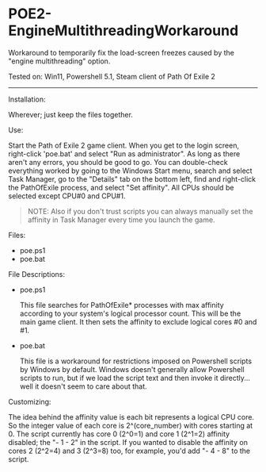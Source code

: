 # POE2-EngineMultithreadingWorkaround

Workaround to temporarily fix the load-screen freezes caused by the "engine multithreading" option.

Tested on: Win11, Powershell 5.1, Steam client of Path Of Exile 2

---

Installation:

Wherever; just keep the files together.

Use:

Start the Path of Exile 2 game client. When you get to the login screen, right-click 'poe.bat' and select "Run as administrator". As long as there   aren't any errors, you should be good to go. You can double-check everything worked by going to the Windows Start menu, search and select Task Manager, go to the "Details" tab on the bottom left, find and right-click the PathOfExile process, and select "Set affinity". All CPUs should be selected except CPU#0 and CPU#1.

> NOTE: Also if you don't trust scripts you can always manually set the affinity in Task Manager every time you launch the game.

Files:
- poe.ps1
- poe.bat

File Descriptions:
- poe.ps1
  
  This file searches for PathOfExile* processes with max affinity according to your system's logical processor count.
  This will be the main game client. It then sets the affinity to exclude logical cores #0 and #1.

- poe.bat
  
  This file is a workaround for restrictions imposed on Powershell scripts by Windows by default. Windows doesn't generally allow Powershell
  scripts to run, but if we load the script text and then invoke it directly... well it doesn't seem to care about that.

Customizing:

The idea behind the affinity value is each bit represents a logical CPU core. So the integer value of each core is 2^(core_number) with cores starting at 0. The script currently has core 0 (2^0=1) and core 1 (2^1=2) affinity disabled; the "- 1 - 2" in the script. If you wanted to disable the affinity on cores 2 (2^2=4) and 3 (2^3=8) too, for example, you'd add "- 4 - 8" to the script.
